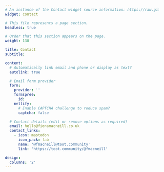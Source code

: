 ```yaml
---
# An instance of the Contact widget source information: https://raw.githubusercontent.com/wowchemy/starter-hugo-academic/master/content/home/contact.md.
widget: contact

# This file represents a page section.
headless: true

# Order that this section appears on the page.
weight: 130

title: Contact
subtitle:

content:
  # Automatically link email and phone or display as text?
  autolink: true

  # Email form provider
  form:
    provider: ''
    formspree:
      id:
    netlify:
      # Enable CAPTCHA challenge to reduce spam?
      captcha: false

  # Contact details (edit or remove options as required)
  email: hello@fionamacneill.co.uk
  contact_links:
    - icon: mastodon
      icon_pack: fab
      name: '@fmacneill@toot.community'
      link: 'https://toot.community/@fmacneill'

design:
  columns: '2'
---
```

